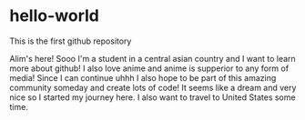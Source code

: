 # hello-world
This is the first github repository

Alim's here! Sooo I'm a student in a central asian country and I want to learn more about github!
I also love anime and anime is supperior to any form of media!
Since I can continue uhhh I also hope to be part of this amazing community someday and create lots of code!
It seems like a dream and very nice so I started my journey here.
I also want to travel to United States some time.
